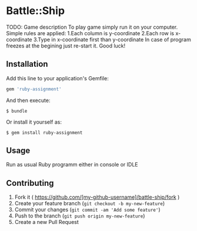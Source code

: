 # Battle::Ship

TODO: Game description
To play game simply run it on your computer.
Simple rules are applied:
  1.Each column is y-coordinate
  2.Each row is x-coordinate
  3.Type in x-coordinate first than y-coordinate
In case of program freezes at the begining just re-start it.
Good luck!
## Installation

Add this line to your application's Gemfile:

```ruby
gem 'ruby-assignment'
```

And then execute:

    $ bundle

Or install it yourself as:

    $ gem install ruby-assignment

## Usage

Run as usual Ruby programm either in console or IDLE

## Contributing

1. Fork it ( https://github.com/[my-github-username]/battle-ship/fork )
2. Create your feature branch (`git checkout -b my-new-feature`)
3. Commit your changes (`git commit -am 'Add some feature'`)
4. Push to the branch (`git push origin my-new-feature`)
5. Create a new Pull Request
